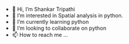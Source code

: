 - 👋 Hi, I’m Shankar Tripathi
- 👀 I’m interested in Spatial analysis in python.
- 🌱 I’m currently learning python
- 💞️ I’m looking to collaborate on python
- 📫 How to reach me ...

<!---
tshankar1730/tshankar1730 is a ✨ special ✨ repository because its `README.md` (this file) appears on your GitHub profile.
You can click the Preview link to take a look at your changes.
--->
